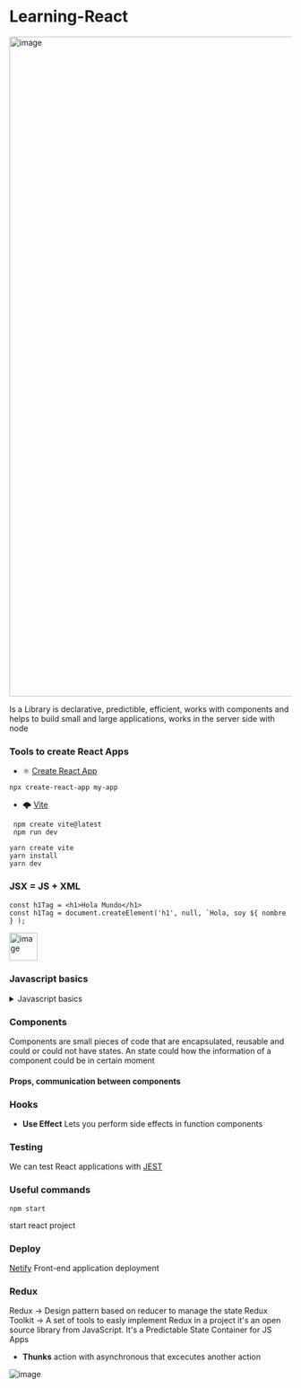# Learning-React

<img width="1176" alt="image" src="https://github.com/CarolinaChavezDavid/Learning-React/assets/77591347/5d8c2932-ec74-4e8a-9430-b93278e8f4af">

Is a Library is declarative, predictible, efficient, works with components and helps to build small and large applications, works in the server side with node 

### Tools to create React Apps
* ⚛️ [Create React App](https://create-react-app.dev/)
 ```
 npx create-react-app my-app
 ```
* 🌩️ [Vite](https://vitejs.dev/)
```
 npm create vite@latest
 npm run dev

yarn create vite
yarn install
yarn dev 
 ```
### JSX = JS + XML
```
const h1Tag = <h1>Hola Mundo</h1>
const h1Tag = document.createElement('h1', null, `Hola, soy ${ nombre } );
```
<img width="50" alt="image" src="https://github.com/CarolinaChavezDavid/Learning-React/assets/77591347/4ff73389-17f4-4c06-968a-1866ae16d520"> 

### Javascript basics

<details>
 <summary>Javascript basics</summary>
 
#### Variables
```
const name = 'Carolina';  // if the value is naver changed
let lastName = 'Chávez';
```

#### String templates
```
 const fullName = `Hola ${name} ${lastName}`;
```

#### Literal Objects
```
 const person ={
  name : 'Alice',
  lastName: 'Wild',
  age: 26,
  address: {
    city: 'Athens',
    zip: '34564'
}
};
```
```
const otherPerson = person; 
```
Referes to the exact same memory space, so any modification to 'otherPerson' will affect the same way the object 'Person'

```
const otherPerson = {...person"};
```
Using the spread operator from Javascript, you will make a copy or clone of the object.

#### Arrays
functions: find, filter, map
```
const myArray = [1, 2, 3, 4];
let array2 = [...myArray, 5];
const array3 = array.map(function(number){
 return number * 2;
});
```

#### Functions
```
const greet = function(name){
 return `Hola, ${name}`
}
```

```
const greet = (name) => {
 return `Hola, ${name}`
};

const greet = (name) =>  `Hola, ${name}`;

```

#### Promises
they are asyncronous with **async** we can make a function to return a promise, and with the async, we may handle errors with try-catch
```
const promise = new Promise ((resolve, reject) => {
 //http call
 resolve( http call );
})

promise.then().catch;
```
</details>

### Components
Components are small pieces of code that are encapsulated, reusable and could or could not have states. An state could how the information of a component could be in certain moment

#### Props, communication between components

### Hooks
 * **Use Effect** Lets you perform side effects in function components

### Testing
We can test React applications with [JEST](https://jestjs.io/)

### Useful commands

```
npm start
```
start react project

###  Deploy
[Netify](https://www.netlify.com/)
Front-end application deployment

### Redux
Redux -> Design pattern based on reducer to manage the state
Redux Toolkit -> A set of tools to easly implement Redux in a project
it's an open source library from JavaScript. It's a Predictable State Container for JS Apps

* **Thunks** action with asynchronous that excecutes another action

![image](https://github.com/CarolinaChavezDavid/Learning-React/assets/77591347/da819d28-3a31-46c7-8d5c-5c1cd8784930)
